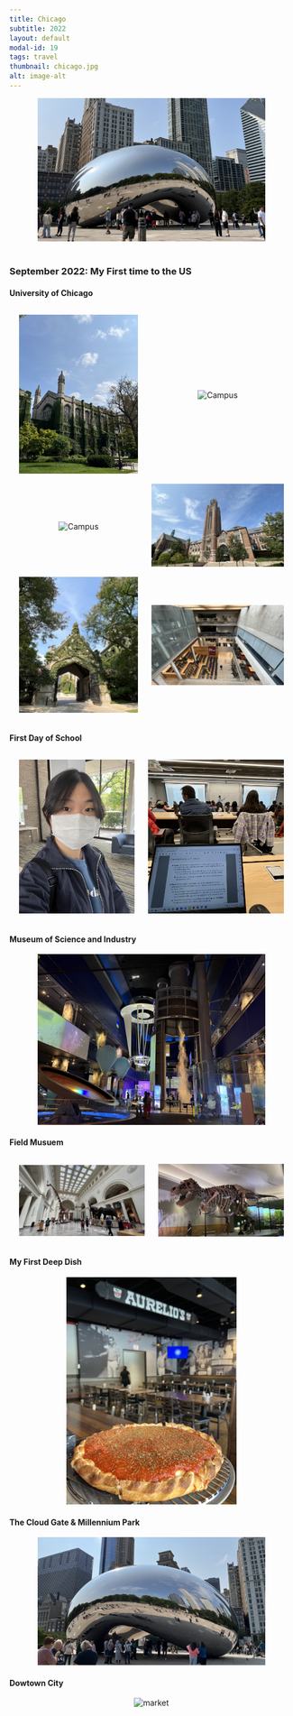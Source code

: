 ```yaml
---
title: Chicago
subtitle: 2022
layout: default
modal-id: 19
tags: travel
thumbnail: chicago.jpg
alt: image-alt
---
```

<html>
<head>
    <meta name="viewport" content="width=device-width, initial-scale=1.0">
    <style>
        table {
            border-collapse: separate;
            border-spacing: 10px;
        }
        table img {
            max-width: 100%;
            height: auto;
        }
    </style>
</head>
<body>
    <div style="text-align: center;">
        <img src="img/blog/chicago.jpg" alt="market" style="max-width: 80%; height: auto;">
    </div>
    <br>
    <h3>September 2022: My First time to the US</h3>
    <h4>University of Chicago</h4>
    <table style="text-align: center;">
        <tr>
            <td><img src="img/blog/chicago/campus2.jpg" alt="Campus" style="max-width: 100%; height: auto;"></td>
            <td><img src="img/blog/chicago/campus3.jpg" alt="Campus" style="max-width: 100%; height: auto;"></td>
        </tr>
        <tr>
            <td><img src="img/blog/chicago/campus4.jpg" alt="Campus" style="max-width: 100%; height: auto;"></td>
            <td><img src="img/blog/chicago/econ.jpg" alt="Campus" style="max-width: 100%; height: auto;"></td>
        </tr>
        <tr>
            <td><img src="img/blog/chicago/campus.jpg" alt="Keller Center" style="max-width: 100%; height: auto;"></td>
            <td><img src="img/blog/chicago/keller.jpg" alt="Student ID" style="max-width: 100%; height: auto;"></td>
        </tr>
    </table>
    <h4>First Day of School</h4>
    <table style="text-align: center;">
        <tr>
            <td><img src="img/blog/chicago/school0.jpg" alt="Campus" style="max-width: 100%; height: auto;"></td>
            <td><img src="img/blog/chicago/school.jpg" alt="Campus" style="max-width: 100%; height: auto;"></td>
        </tr>
    </table>
    <h4>Museum of Science and Industry</h4>
    <div style="text-align: center;">
        <img src="img/blog/chicago/science.jpg" alt="market" style="max-width: 80%; height: auto;">
    </div>
    <h4>Field Musuem</h4>
     <table style="text-align: center;">
        <tr>
            <td><img src="img/blog/chicago/field.jpg" alt="Field Musuem" style="max-width: 100%; height: auto;"></td>
            <td><img src="img/blog/chicago/field2.jpg" alt="Field Musuem" style="max-width: 100%; height: auto;"></td>
        </tr>
    </table>
    <h4>My First Deep Dish</h4>
    <div style="text-align: center;">
        <img src="img/blog/chicago/deep.jpg" alt="market" style="max-width: 60%; height: auto;">
    </div>
    <h4>The Cloud Gate & Millennium Park</h4>
    <div style="text-align: center;">
        <img src="img/blog/chicago/bean.jpg" alt="market" style="max-width: 80%; height: auto;">
    </div>
    <h4>Dowtown City</h4>
    <div style="text-align: center;">
        <img src="img/blog/chicago/city.jpg" alt="market" style="max-width: 60%; height: auto;">
    </div>
    <br>

</body>
</html>

